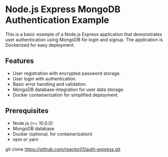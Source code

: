 # Node.js Express MongoDB Authentication Example

This is a basic example of a Node.js Express application that demonstrates user authentication using MongoDB for login and signup.
The application is Dockerized for easy deployment.

## Features

- User registration with encrypted password storage.
- User login with authentication.
- Basic error handling and validation.
- MongoDB database integration for user data storage.
- Docker containerization for simplified deployment.

## Prerequisites

- Node.js (>= 10.0.0)
- MongoDB database
- Docker (optional, for containerization)
- npm or yarn

git clone https://github.com/reactor01/auth-express.git
